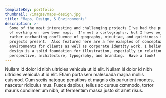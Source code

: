 ```yaml
---
templateKey: portfolio
thumbnail: /images/maps-design.jpg
title: "Maps, Design, & Environments"
description: >-
  Some of the most interesting and challenging projects I've had the privilege
  of working on have been maps.  I'm not a cartographer, but I have enjoyed the
  rather enchanting confluence of geography, minutiae, and quirkiness that these
  projects present.  Also featured here are a few examples of conceptual
  environments for clients as well as corporate identity work. I believe good
  design is a solid foundation for illustration, especially in relation to
  perspective, architecture, typography, and branding.  Have a look!
---
```


Nullam id dolor id nibh ultricies vehicula ut id elit. Nullam id dolor id nibh ultricies vehicula ut id elit. Etiam porta sem malesuada magna mollis euismod. Cum sociis natoque penatibus et magnis dis parturient montes, nascetur ridiculus mus. Fusce dapibus, tellus ac cursus commodo, tortor mauris condimentum nibh, ut fermentum massa justo sit amet risus.
